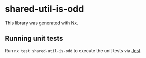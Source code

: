 # shared-util-is-odd

This library was generated with [Nx](https://nx.dev).

## Running unit tests

Run `nx test shared-util-is-odd` to execute the unit tests via [Jest](https://jestjs.io).
